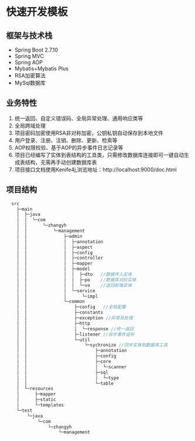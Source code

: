 # 快速开发模板

## 框架与技术栈

- Spring Boot 2.7.10
- Spring MVC
- Spring AOP
- Mybatis+Mybatis Plus
- RSA加密算法
- MySql数据库

## 业务特性

1. 统一返回、自定义错误码、全局异常处理、通用响应类等
2. 全局跨域处理
3. 项目密码加密使用RSA非对称加密，公钥私钥自动保存到本地文件
4. 用户登录、注册、注销、删除、更新、检索等
5. AOP权限校验、基于AOP的异步事件日志记录等
6. 项目已经编写了实体到表结构的工具类，只需修改数据库连接即可一键自动生成表结构，无需再手动创建数据库表
7. 项目接口文档使用Kenife4j,浏览地址：http://localhost:9000/doc.html
## 项目结构
```java
  src
    ├─main
    │  ├─java
    │  │  └─com
    │  │      └─zhangyh
    │  │          └─management
    │  │              ├─admin
    │  │              │  ├─annotation 
    │  │              │  ├─aspect
    │  │              │  ├─config
    │  │              │  ├─controller
    │  │              │  ├─mapper
    │  │              │  ├─model
    │  │              │  │  ├─dto   //数据传入实体
    │  │              │  │  ├─po  	//数据库对应实体
    │  │              │  │  └─vo 	//返回前端实体
    │  │              │  └─service
    │  │              │      └─impl
    │  │              └─common
    │  │                  ├─config   //全局配置
    │  │                  ├─constants
    │  │                  ├─exception //异常及处理
    │  │                  ├─http
    │  │                  │  └─response //统一返回
    │  │                  ├─listener //异步事件监听
    │  │                  └─util
    │  │                      └─sychronize //同步实体到数据库工具
    │  │                          ├─annotation
    │  │                          ├─config
    │  │                          ├─core
    │  │                          │  └─scanner
    │  │                          ├─sql
    │  │                          │  └─type
    │  │                          └─table
    │  └─resources
    │      ├─mapper
    │      ├─static
    │      └─templates
    └─test
        └─java
            └─com
                └─zhangyh
                    └─management

```
